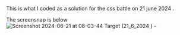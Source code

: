 This is what I coded as a solution for the css battle on 21 june 2024 .

The screensnap is below
![Screenshot 2024-06-21 at 08-03-44 Target (21_6_2024 ) -](https://github.com/akash-panthri/css_battle_21_june_2024/assets/150880382/f1413997-1aac-49c3-9e81-922d34d752e2)
